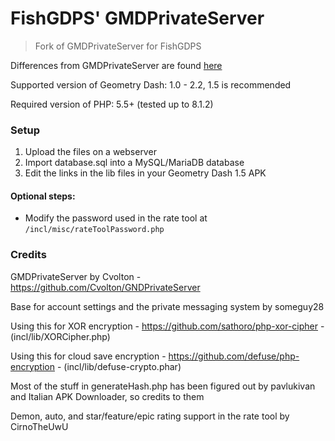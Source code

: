 # FishGDPS' GMDPrivateServer
> Fork of GMDPrivateServer for FishGDPS

Differences from GMDPrivateServer are found [here](docs/differences.md)

Supported version of Geometry Dash: 1.0 - 2.2, 1.5 is recommended

Required version of PHP: 5.5+ (tested up to 8.1.2)

### Setup
1. Upload the files on a webserver
2. Import database.sql into a MySQL/MariaDB database
3. Edit the links in the lib files in your Geometry Dash 1.5 APK
#### Optional steps:
- Modify the password used in the rate tool at `/incl/misc/rateToolPassword.php`

### Credits

GMDPrivateServer by Cvolton - https://github.com/Cvolton/GNDPrivateServer

Base for account settings and the private messaging system by someguy28

Using this for XOR encryption - https://github.com/sathoro/php-xor-cipher - (incl/lib/XORCipher.php)

Using this for cloud save encryption - https://github.com/defuse/php-encryption - (incl/lib/defuse-crypto.phar)

Most of the stuff in generateHash.php has been figured out by pavlukivan and Italian APK Downloader, so credits to them

Demon, auto, and star/feature/epic rating support in the rate tool by CirnoTheUwU
